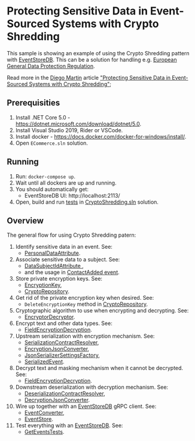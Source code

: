 # Protecting Sensitive Data in Event-Sourced Systems with Crypto Shredding

This sample is showing an example of using the Crypto Shredding pattern with [EventStoreDB](https://developers.eventstore.com). This can be a solution for handling e.g. [European General Data Protection Regulation](https://en.wikipedia.org/wiki/General_Data_Protection_Regulation).

Read more in the [Diego Martin](https://github.com/diegosasw) article ["Protecting Sensitive Data in Event-Sourced Systems with Crypto Shredding"](https://www.eventstore.com/blog/protecting-sensitive-data-in-event-sourced-systems-with-crypto-shredding-1);

## Prerequisities

1. Install .NET Core 5.0 - https://dotnet.microsoft.com/download/dotnet/5.0.
2. Install Visual Studio 2019, Rider or VSCode.
3. Install docker - https://docs.docker.com/docker-for-windows/install/.
4. Open `ECommerce.sln` solution.

## Running

1. Run: `docker-compose up`.
2. Wait until all dockers are up and running.
3. You should automatically get:
     - EventStoreDB UI: http://localhost:2113/
4. Open, build and run [tests](./src/CryptoShredding.IntegrationTests/EventStoreTests/GetEventsTests.cs) in [CryptoShredding.sln](CryptoShredding.sln) solution.

## Overview

The general flow for using Crypto Shredding patern:

1. Identify sensitive data in an event. See:
    - [PersonalDataAttribute](./src/CryptoShredding/Attributes/PersonalDataAttribute.cs).
2. Associate sensitive data to a subject. See:
    - [DataSubjectIdAttribute ](./src/CryptoShredding/Attributes/DataSubjectIdAttribute.cs),
    - and the usage in [ContactAdded event](./src/CryptoShredding.IntegrationTests/EventStoreTests/GetEventsTests.cs#L274).
3. Store private encryption keys. See:
    - [EncryptionKey](./src/CryptoShredding/Repository/EncryptionKey.cs),
    - [CryptoRepository](./src/CryptoShredding/Repository/CryptoRepository.cs).
4. Get rid of the private encryption key when desired. See:
    - `DeleteEncryptionKey` method in [CryptoRepository](./src/CryptoShredding/Repository/CryptoRepository.cs).
5. Cryptographic algorithm to use when encrypting and decrypting. See:
    - [EncryptorDecryptor](./src/CryptoShredding/Serialization/EncryptorDecryptor.cs).
6. Encrypt text and other data types. See:
    - [FieldEncryptionDecryption](./src/CryptoShredding/Serialization/JsonConverters/FieldEncryptionDecryption.cs).
7. Upstream serialization with encryption mechanism. See:
    - [SerializationContractResolver](./src/CryptoShredding/Serialization/ContractResolvers/SerializationContractResolver.cs),
    - [EncryptionJsonConverter](./src/CryptoShredding/Serialization/JsonConverters/EncryptionJsonConverter.cs),
    - [JsonSerializerSettingsFactory](./src/CryptoShredding/Serialization/JsonSerializerSettingsFactory.cs),
    - [SerializedEvent](./src/CryptoShredding/Serialization/SerializedEvent.cs).
8. Decrypt text and masking mechanism when it cannot be decrypted. See:
    - [FieldEncryptionDecryption](./src/CryptoShredding/Serialization/JsonConverters/FieldEncryptionDecryption.cs).
9. Downstream deserialization with decryption mechanism. See:
    - [DeserializationContractResolver](./src/CryptoShredding/Serialization/ContractResolvers/DeserializationContractResolver.cs),
    - [DecryptionJsonConverter](./src/CryptoShredding/Serialization/JsonConverters/DecryptionJsonConverter.cs).
10. Wire up together with an [EventStoreDB](https://developers.eventstore.com) gRPC client. See:
    - [EventConverter](./src/CryptoShredding/EventConverter.cs),
    - [EventStore](./src/CryptoShredding/EventStore.cs).
11. Test everything with an [EventStoreDB](https://developers.eventstore.com). See:
    - [GetEventsTests](./src/CryptoShredding.IntegrationTests/EventStoreTests/GetEventsTests.cs).
